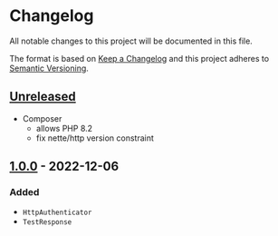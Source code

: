 # Changelog

All notable changes to this project will be documented in this file.

The format is based on [Keep a Changelog](http://keepachangelog.com/en/1.0.0/)
and this project adheres to [Semantic Versioning](http://semver.org/spec/v2.0.0.html).

## [Unreleased](https://github.com/orisai/nette-http/compare/1.0.0...HEAD)

- Composer
	- allows PHP 8.2
	- fix nette/http version constraint

## [1.0.0](https://github.com/orisai/nette-http/tag/1.0.0) - 2022-12-06

### Added

- `HttpAuthenticator`
- `TestResponse`
